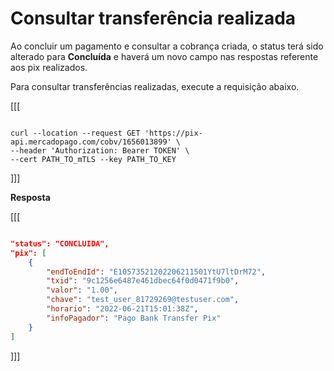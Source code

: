 # Consultar transferência realizada

Ao concluir um pagamento e consultar a cobrança criada, o status terá sido alterado para **Concluída** e haverá um novo campo nas respostas referente aos pix realizados.

Para consultar transferências realizadas, execute a requisição abaixo.

[[[
```curl

curl --location --request GET 'https://pix-api.mercadopago.com/cobv/1656013899' \
--header 'Authorization: Bearer TOKEN' \
--cert PATH_TO_mTLS --key PATH_TO_KEY

```
]]]

**Resposta**

[[[
```Json

"status": "CONCLUIDA",
"pix": [
    {
        "endToEndId": "E10573521202206211501YtU7ltDrM72",
        "txid": "9c1256e6487e461dbec64f0d0471f9b0",
        "valor": "1.00",
        "chave": "test_user_81729269@testuser.com",
        "horario": "2022-06-21T15:01:38Z",
        "infoPagador": "Pago Bank Transfer Pix"
    }
]

```
]]]
